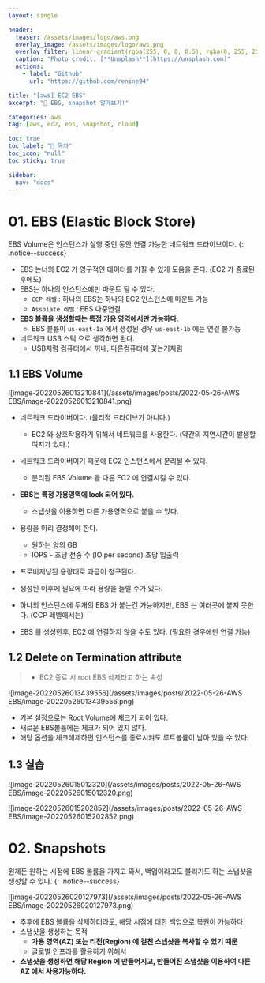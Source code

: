 ```yaml
---
layout: single

header:
  teaser: /assets/images/logo/aws.png
  overlay_image: /assets/images/logo/aws.png
  overlay_filter: linear-gradient(rgba(255, 0, 0, 0.5), rgba(0, 255, 255, 0.5))
  caption: "Photo credit: [**Unsplash**](https://unsplash.com)"
  actions:
    - label: "Github"
      url: "https://github.com/renine94"

title: "[aws] EC2 EBS"
excerpt: "🚀 EBS, snapshot 알아보기!"

categories: aws
tag: [aws, ec2, ebs, snapshot, cloud]

toc: true
toc_label: "📕 목차"
toc_icon: "null"
toc_sticky: true

sidebar:
  nav: "docs"
---
```


# 01. EBS (Elastic Block Store)

EBS Volume은 인스턴스가 실행 중인 동안 연결 가능한 네트워크 드라이브이다.
{: .notice--success}

- EBS 는너의 EC2 가 영구적인 데이터를 가질 수 있게 도움을 준다. (EC2 가 종료된 후에도)
- EBS는 하나의 인스턴스에만 마운트 될 수 있다.
  - `CCP 레벨` : 하나의 EBS는 하나의 EC2 인스턴스에 마운트 가능
  - `Assoiate 레벨` : EBS 다중연결
- **EBS 볼륨을 생성할때는 특정 가용 영역에서만 가능하다.**
  - EBS 볼륨이 `us-east-1a` 에서 생성된 경우 `us-east-1b` 에는 연결 불가능
- 네트워크 USB 스틱 으로 생각하면 된다.
  - USB처럼 컴퓨터에서 꺼내, 다른컴퓨터에 꽃는거처럼



## 1.1 EBS Volume

![image-20220526013210841](/assets/images/posts/2022-05-26-AWS EBS/image-20220526013210841.png)

- 네트워크 드라이버이다. (물리적 드라이브가 아니다.)
  - EC2 와 상호작용하기 위해서 네트워크를 사용한다. (약간의 지연시간이 발생할 여지가 있다.)
- 네트워크 드라이버이기 때문에 EC2 인스턴스에서 분리될 수 있다.
  - 분리된 EBS Volume 을 다른 EC2 에 연결시킬 수 있다.
- **EBS는 특정 가용영역에 lock 되어 있다.**
  - 스냅샷을 이용하면 다른 가용영역으로 붙을 수 있다.
- 용량을 미리 결정해야 한다.
  - 원하는 양의 GB
  - IOPS - 초당 전송 수 (IO per second) 초당 입출력

- 프로비저닝된 용량대로 과금이 청구된다.
- 생성된 이후에 필요에 따라 용량을 늘릴 수가 있다.
- 하나의 인스턴스에 두개의 EBS 가 붙는건 가능하지만, EBS 는 여러곳에 붙지 못한다. (CCP 레벨에서는)

- EBS 를 생성한후, EC2 에 연결하지 않을 수도 있다. (필요한 경우에만 연결 가능)



## 1.2 Delete on Termination attribute

> - EC2 종료 시 root EBS 삭제라고 하는 속성

![image-20220526013439556](/assets/images/posts/2022-05-26-AWS EBS/image-20220526013439556.png)

- 기본 설정으로는 Root Volume에 체크가 되어 있다.
- 새로운 EBS볼륨에는 체크가 되어 있지 않다.
- 해당 옵션을 체크해제하면 인스턴스를 종료시켜도 루트볼륨이 남아 있을 수 있다.



## 1.3 실습

![image-20220526015012320](/assets/images/posts/2022-05-26-AWS EBS/image-20220526015012320.png)



![image-20220526015202852](/assets/images/posts/2022-05-26-AWS EBS/image-20220526015202852.png)





# 02. Snapshots

원제든 원하는 시점에 EBS 볼륨을 가지고 와서, 백업이라고도 불리기도 하는 스냅샷을 생성할 수 있다.
{: .notice--success}

![image-20220526020127973](/assets/images/posts/2022-05-26-AWS EBS/image-20220526020127973.png)

- 추후에 EBS 볼륨을 삭제하더라도, 해당 시점에 대한 백업으로 복원이 가능하다.
- 스냅샷을 생성하는 목적
  - **가용 영역(AZ) 또는 리전(Region) 에 걸친 스냅샷을 복사할 수 있기 때문**
  - 글로벌 인프라를 활용하기 위해서
- **스냅샷을 생성하면 해당 Region 에 만들어지고, 만들어진 스냅샷을 이용하여 다른 AZ 에서 사용가능하다.**

